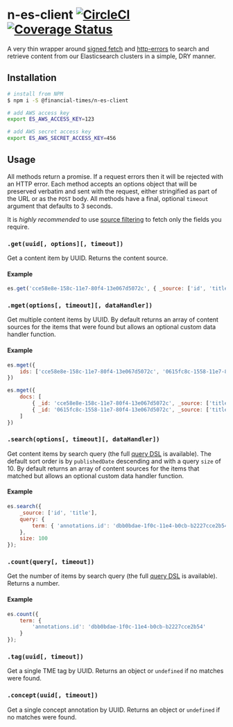 # n-es-client [![CircleCI](https://circleci.com/gh/Financial-Times/n-es-client.svg?style=svg)](https://circleci.com/gh/Financial-Times/n-es-client) [![Coverage Status](https://coveralls.io/repos/github/Financial-Times/n-es-client/badge.svg?branch=master)](https://coveralls.io/github/Financial-Times/n-es-client?branch=master)

A very thin wrapper around [signed fetch][1] and [http-errors][2] to search and retrieve content from our Elasticsearch clusters in a simple, DRY manner.

## Installation

```sh
# install from NPM
$ npm i -S @financial-times/n-es-client

# add AWS access key
export ES_AWS_ACCESS_KEY=123

# add AWS secret access key
export ES_AWS_SECRET_ACCESS_KEY=456
```

## Usage

All methods return a promise. If a request errors then it will be rejected with an HTTP error. Each method accepts an options object that will be preserved verbatim and sent with the request, either stringified as part of the URL or as the `POST` body. All methods have a final, optional `timeout` argument that defaults to 3 seconds.

It is _highly recommended_ to use [source filtering][3] to fetch only the fields you require.

### `.get(uuid[, options][, timeout])`

Get a content item by UUID. Returns the content source.

#### Example

```js
es.get('cce58e8e-158c-11e7-80f4-13e067d5072c', { _source: ['id', 'title'] })
```

### `.mget(options[, timeout][, dataHandler])`

Get multiple content items by UUID. By default returns an array of content sources for the items that were found but allows an optional custom data handler function.

#### Example

```js
es.mget({
    ids: ['cce58e8e-158c-11e7-80f4-13e067d5072c', '0615fc8c-1558-11e7-80f4-13e067d5072c']
})

es.mget({
    docs: [
        { _id: 'cce58e8e-158c-11e7-80f4-13e067d5072c', _source: ['title'] },
        { _id: '0615fc8c-1558-11e7-80f4-13e067d5072c', _source: ['title'] }
    ]
})
```

### `.search(options[, timeout][, dataHandler])`

Get content items by search query (the full [query DSL][4] is available). The default sort order is by `publishedDate` descending and with a query `size` of 10. By default returns an array of content sources for the items that matched but allows an optional custom data handler function.

#### Example

```js
es.search({
    _source: ['id', 'title'],
    query: {
        term: { 'annotations.id': 'dbb0bdae-1f0c-11e4-b0cb-b2227cce2b54' }
    },
    size: 100
});
```

### `.count(query[, timeout])`

Get the number of items by search query (the full [query DSL][4] is available). Returns a number.

#### Example

```js
es.count({
    term: {
        'annotations.id': 'dbb0bdae-1f0c-11e4-b0cb-b2227cce2b54'
    }
});
```

### `.tag(uuid[, timeout])`

Get a single TME tag by UUID. Returns an object or `undefined` if no matches were found.

### `.concept(uuid[, timeout])`

Get a single concept annotation by UUID. Returns an object or `undefined` if no matches were found.

[1]: https://github.com/matthew-andrews/signed-aws-es-fetch
[2]: https://www.npmjs.com/package/http-errors
[3]: https://www.elastic.co/guide/en/elasticsearch/reference/current/search-request-source-filtering.html
[4]: https://www.elastic.co/guide/en/elasticsearch/reference/current/query-dsl.html
